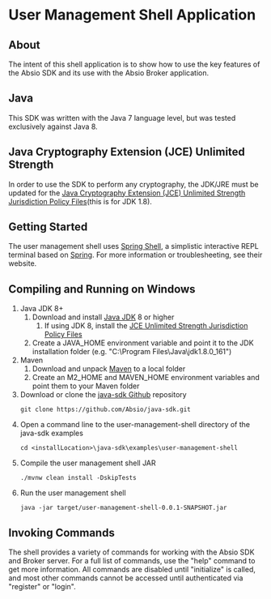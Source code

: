 # User Management Shell Application	

## About
The intent of this shell application is to show how to use the key features of the Absio SDK and its use with the Absio Broker application.

## Java
This SDK was written with the Java 7 language level, but was tested exclusively against Java 8.

## Java Cryptography Extension (JCE) Unlimited Strength
In order to use the SDK to perform any cryptography, the JDK/JRE must be updated for the [Java Cryptography Extension (JCE) Unlimited Strength Jurisdiction Policy Files](http://www.oracle.com/technetwork/java/javase/downloads/jce8-download-2133166.html)(this is for JDK 1.8).

## Getting Started

The user management shell uses [Spring Shell](https://projects.spring.io/spring-shell/), a simplistic interactive REPL terminal based on [Spring](https://spring.io/). For more information or troublesheeting, see their website.

## Compiling and Running on Windows

1. Java JDK 8+
    1. Download and install [Java JDK](http://www.oracle.com/technetwork/java/javase/downloads/index.html) 8 or higher
        1. If using JDK 8, install the [JCE Unlimited Strength Jurisdiction Policy Files](http://www.oracle.com/technetwork/java/javase/downloads/jce8-download-2133166.html)
    1. Create a JAVA_HOME environment variable and point it to the JDK installation folder (e.g. "C:\Program Files\Java\jdk1.8.0_161")
1. Maven    
    1. Download and unpack [Maven](http://maven.apache.org/download.cgi) to a local folder
    1. Create an M2_HOME and MAVEN_HOME environment variables and point them to your Maven folder 
1. Download or clone the [java-sdk Github](https://github.com/Absio/java-sdk) repository
    ```
    git clone https://github.com/Absio/java-sdk.git
    ```
1. Open a command line to the user-management-shell directory of the java-sdk examples
    ```
    cd <installLocation>\java-sdk\examples\user-management-shell
    ```
1. Compile the user management shell JAR
    ```
    ./mvnw clean install -DskipTests
    ```
1. Run the user management shell
    ```
    java -jar target/user-management-shell-0.0.1-SNAPSHOT.jar
    ```

## Invoking Commands
The shell provides a variety of commands for working with the Absio SDK and Broker server. For a full list of commands, use the "help" command to get more information. All commands are disabled until "initialize" is called, and most other commands cannot be accessed until authenticated via "register" or "login".
